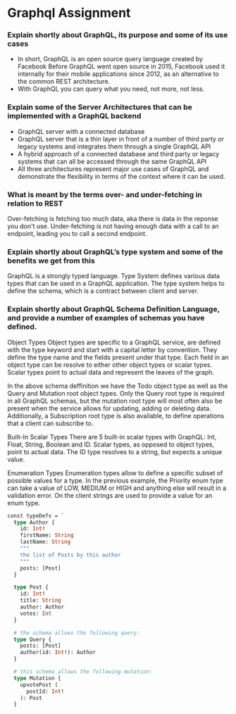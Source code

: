 # Graphql Assignment

### Explain shortly about GraphQL, its purpose and some of its use cases
+ In short, GraphQL is an open source query language created by Facebook Before GraphQL went open source in 2015, Facebook used it internally for their mobile applications since 2012, as an alternative to the common REST architecture.
+ With GraphQL you can query what you need, not more, not less.

### Explain some of the Server Architectures that can be implemented with a GraphQL backend
+ GraphQL server with a connected database
+ GraphQL server that is a thin layer in front of a number of third party or legacy systems and integrates them through a single GraphQL API
+ A hybrid approach of a connected database and third party or legacy systems that can all be accessed through the same GraphQL API
+ All three architectures represent major use cases of GraphQL and demonstrate the flexibility in terms of the context where it can be used.

### What is meant by the terms over- and under-fetching in relation to REST
Over-fetching is fetching too much data, aka there is data in the reponse you don't use.
Under-fetching is not having enough data with a call to an endpoint, leading you to call a second endpoint.

### Explain shortly about GraphQL’s type system and some of the benefits we get from this
GraphQL is a strongly typed language. Type System defines various data types that can be used in a GraphQL application. The type system helps to define the schema, which is a contract between client and server.

### Explain shortly about GraphQL Schema Definition Language, and provide a number of examples of schemas you have defined.
Object Types
Object types are specific to a GraphQL service, are defined with the type keyword and start with a capital letter by convention. They define the type name and the fields present under that type. Each field in an object type can be resolve to either other object types or scalar types. Scalar types point to actual data and represent the leaves of the graph.

In the above schema deffinition we have the Todo object type as well as the Query and Mutation root object types. Only the Query root type is required in all GraphQL schemas, but the mutation root type will most often also be present when the service allows for updating, adding or deleting data. Additionally, a Subscription root type is also available, to define operations that a client can subscribe to.

Built-In Scalar Types
There are 5 built-in scalar types with GraphQL: Int, Float, String, Boolean and ID. Scalar types, as opposed to object types, point to actual data. The ID type resolves to a string, but expects a unique value.

Enumeration Types
Enumeration types allow to define a specific subset of possible values for a type. In the previous example, the Priority enum type can take a value of LOW, MEDIUM or HIGH and anything else will result in a validation error. On the client strings are used to provide a value for an enum type.
```GraphQL
const typeDefs = `
  type Author {
    id: Int!
    firstName: String
    lastName: String
    """
    the list of Posts by this author
    """
    posts: [Post]
  }

  type Post {
    id: Int!
    title: String
    author: Author
    votes: Int
  }

  # the schema allows the following query:
  type Query {
    posts: [Post]
    author(id: Int!): Author
  }

  # this schema allows the following mutation:
  type Mutation {
    upvotePost (
      postId: Int!
    ): Post
  }
  
  ```
